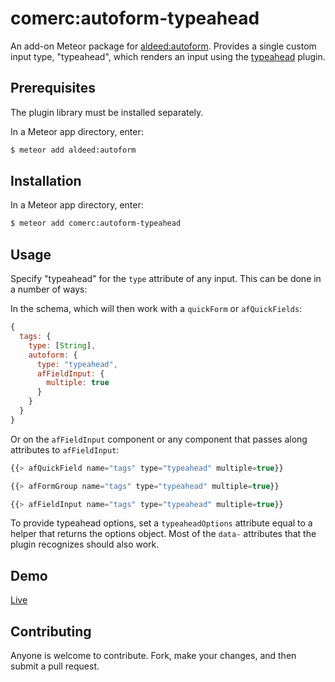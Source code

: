comerc:autoform-typeahead
=========================

An add-on Meteor package for [aldeed:autoform](https://github.com/aldeed/meteor-autoform). Provides a single custom input type, "typeahead", which renders an input using the [typeahead](https://twitter.github.io/typeahead.js/) plugin.

## Prerequisites

The plugin library must be installed separately.

In a Meteor app directory, enter:

```bash
$ meteor add aldeed:autoform
```

## Installation

In a Meteor app directory, enter:

```bash
$ meteor add comerc:autoform-typeahead
```

## Usage

Specify "typeahead" for the `type` attribute of any input. This can be done in a number of ways:

In the schema, which will then work with a `quickForm` or `afQuickFields`:

```js
{
  tags: {
    type: [String],
    autoform: {
      type: "typeahead",
      afFieldInput: {
        multiple: true
      }
    }
  }
}
```

Or on the `afFieldInput` component or any component that passes along attributes to `afFieldInput`:

```js
{{> afQuickField name="tags" type="typeahead" multiple=true}}

{{> afFormGroup name="tags" type="typeahead" multiple=true}}

{{> afFieldInput name="tags" type="typeahead" multiple=true}}
```

To provide typeahead options, set a `typeaheadOptions` attribute equal to a helper that returns the options object. Most of the `data-` attributes that the plugin recognizes should also work.

## Demo

[Live](http://autoform.meteor.com/types)

## Contributing

Anyone is welcome to contribute. Fork, make your changes, and then submit a pull request.
